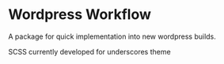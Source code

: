 # Wordpress Workflow

A package for quick implementation into new wordpress builds.

SCSS currently developed for underscores theme